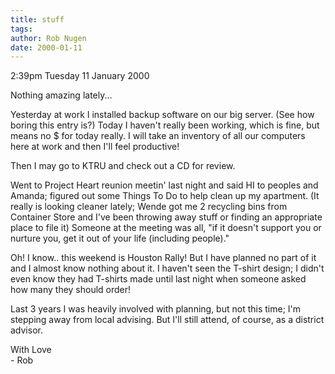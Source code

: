 ```yaml
---
title: stuff
tags: 
author: Rob Nugen
date: 2000-01-11
---
```


<title>tidbits</title>
<p class=date>2:39pm Tuesday 11 January 2000</p>

<p>Nothing amazing lately...

<p>Yesterday at work I installed backup software on our big server.  (See 
how boring this entry is?)   Today I haven't really been working, which is 
fine, but means no $ for today really.  I will take an inventory of all our 
computers here at work and then I'll feel productive!

<p>Then I may go to KTRU and check out a CD for review.

<p>Went to Project Heart reunion meetin' last night and said HI to peoples 
and Amanda; figured out some Things To Do to help clean up my apartment. 
 (It really is looking cleaner lately; Wende got me 2 recycling bins from 
Container Store and I've been throwing away stuff or finding an appropriate 
place to file it)  Someone at the meeting was all, "if it doesn't support 
you or nurture you, get it out of your life (including people)."

<p>Oh!  I know..  this weekend is Houston Rally!  But I have planned no 
part of it and I almost know nothing about it.  I haven't seen the T-shirt 
design; I didn't even know they had T-shirts made until last night when 
someone asked how many they should order!

<p>Last 3 years I was heavily involved with planning, but not this time; 
I'm stepping away from local advising.  But I'll still attend, of course, 
as a district advisor.

<p>With Love
<br>- Rob

